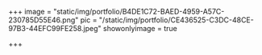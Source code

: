 +++
image = "static/img/portfolio/B4DE1C72-BAED-4959-A57C-230785D55E46.png"
pic = "/static/img/portfolio/CE436525-C3DC-48CE-97B3-44EFC99FE258.jpeg"
showonlyimage = true

+++

